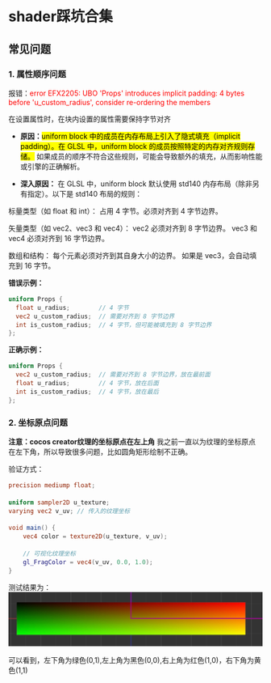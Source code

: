 # shader踩坑合集

## 常见问题

### 1. 属性顺序问题
报错：<font color="red">error EFX2205: UBO 'Props' introduces implicit padding: 4 bytes before 'u_custom_radius', consider re-ordering the members</font>

在设置属性时，在块内设置的属性需要保持字节对齐

- **原因：**<mark>uniform block 中的成员在内存布局上引入了隐式填充（implicit padding）。在 GLSL 中，uniform block 的成员按照特定的内存对齐规则存储。</mark>
如果成员的顺序不符合这些规则，可能会导致额外的填充，从而影响性能或引擎的正确解析。

- **深入原因：**
在 GLSL 中，uniform block 默认使用 std140 内存布局（除非另有指定）。以下是 std140 布局的规则：

标量类型（如 float 和 int）：
占用 4 字节。必须对齐到 4 字节边界。

矢量类型（如 vec2、vec3 和 vec4）：
vec2 必须对齐到 8 字节边界。
vec3 和 vec4 必须对齐到 16 字节边界。

数组和结构：
每个元素必须对齐到其自身大小的边界。
如果是 vec3，会自动填充到 16 字节。

**错误示例：**
```glsl
uniform Props {
  float u_radius;        // 4 字节
  vec2 u_custom_radius;  // 需要对齐到 8 字节边界
  int is_custom_radius;  // 4 字节，但可能被填充到 8 字节边界
};
```

**正确示例：**
```glsl
uniform Props {
  vec2 u_custom_radius;  // 需要对齐到 8 字节边界，放在最前面
  float u_radius;        // 4 字节，放在后面
  int is_custom_radius;  // 4 字节，放在最后
};
```

### 2. 坐标原点问题

**注意：cocos creator纹理的坐标原点在左上角**
我之前一直以为纹理的坐标原点在左下角，所以导致很多问题，比如圆角矩形绘制不正确。

验证方式：

```glsl
precision mediump float;

uniform sampler2D u_texture;
varying vec2 v_uv; // 传入的纹理坐标

void main() {
    vec4 color = texture2D(u_texture, v_uv);

    // 可视化纹理坐标
    gl_FragColor = vec4(v_uv, 0.0, 1.0);
}
```
测试结果为：
![测试结果](../resource/image/shader_image01.png)

可以看到，左下角为绿色(0,1),左上角为黑色(0,0),右上角为红色(1,0)，右下角为黄色(1,1)





